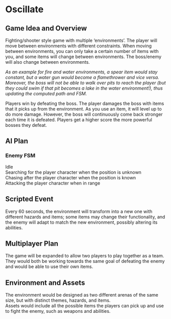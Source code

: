 # Oscillate

## Game Idea and Overview

Fighting/shooter style game with multiple ‘environments’. The player will move between environments with different constraints. When moving between environments, you can only take a certain number of items with you, and some items will change between environments. The boss/enemy will also change between environments.

*As an example for fire and water environments, a spear item would stay constant, but a water gun would become a flamethrower and vice versa. Moreover, the boss will not be able to walk over pits to reach the player (but they could swim if that pit becomes a lake in the water environment\!), thus updating the computed path and FSM.*

Players win by defeating the boss. The player damages the boss with items that it picks up from the environment. As you use an item, it will level up to do more damage. However, the boss will continuously come back stronger each time it is defeated. Players get a higher score the more powerful bosses they defeat.

## AI Plan

### Enemy FSM

Idle  
Searching for the player character when the position is unknown  
Chasing after the player character when the position is known  
Attacking the player character when in range

## Scripted Event

Every 60 seconds, the environment will transform into a new one with different hazards and items; some items may change their functionality, and the enemy will adapt to match the new environment, possibly altering its abilities.

## Multiplayer Plan

The game will be expanded to allow two players to play together as a team. They would both be working towards the same goal of defeating the enemy and would be able to use their own items.

## Environment and Assets

The environment would be designed as two different arenas of the same size, but with distinct themes, hazards, and items.   
Assets would include all the possible items the players can pick up and use to fight the enemy, such as weapons and abilities.
